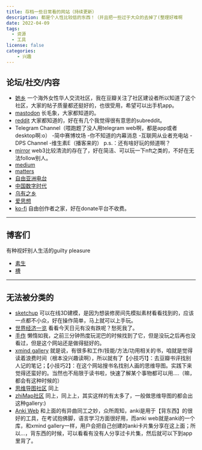 ```yaml
---
title: 存档一些日常看的网站（持续更新）
description: 都是个人性比较低的东西！（并且把一些过于大众的去掉了(整理好难啊
date: 2022-04-09
tags:
  - 资源
  - 工具
license: false
categories:
    - 兴趣
---
```


## 论坛/社交/内容
- [她乡](https://womenoverseas.com/)
	一个海外女性华人交流社区，我在豆瓣关注了社区建设者所以知道了这个社区，大家的帖子质量都还挺好的，也很受用，希望可以出手机app。
- [mastodon](https://mastodon.social/web/home)
	长毛象，大家都知道的。
- [reddit](https://www.reddit.com/)
	 大家都知道的，好在有几个我觉得很有意思的subreddit。
- Telegram Channel（喂跑题了没人用telegram web啊，都是app或者desktop啊:o）
	-简中赛博坟场
	-你不知道的内幕消息
	-互联网从业者充电站
	-DPS Channel
	-维生素E（播客来的）
	p.s.：还有啥好玩的频道啊？
- [mirror](https://mirror.xyz/)
	web3比较清流的存在了，好在简洁、可以玩一下nft之类的，不好在无法follow别人。
- [medium](https://medium.com/)
- [matters](https://matters.news/)
- [自由亚洲电台](https://www.rfa.org/mandarin)
- [中国数字时代](https://chinadigitaltimes.net/chinese/)
- [乌有之乡](http://m.wyzxwk.com/)
- [爱思想](https://www.aisixiang.com/)
- [ko-fi](https://ko-fi.com/Manage/)
	自由创作者之家，好在donate平台不收费。

---
## 博客们
有种视奸别人生活的guilty pleasure
- [素生](https://z.arlmy.me/)
- [槽](https://miyehn.me/blog/)

---
## 无法被分类的
- [sketchup](https://app.sketchup.com/app?hl=en)
	可以在线3D建模，是因为想装修房间先模拟素材看看找到的，应该一点都不小众，好在操作简单，马上就可以上手玩。
- [世界经济一览](https://zh.tradingeconomics.com/stocks)
	看看今天日元有没有跌呢？愁死我了。
- [手作](https://www.kiinii.com/)
	 懒惰如我，之前三分钟热度玩泥巴的时候找到了它，但是没玩之后再也没看过，但是这个网站还是做得挺好的。
- [xmind gallery](https://www.xmind.net/share/?category=zh)
	就是说，有很多和工作/技能/方法/功用相关的书，咱就是觉得读着浪费时间（根本没兴趣读啊），所以就有了【小技巧1】：去豆瓣书评找别人记的笔记；【小技巧2】：在这个网站搜书名找别人画的思维导图。实践下来觉得还蛮好的。当然也不局限于读书啦，快速了解某个事物都可以用....（嘛，都会有这种时候的）
- [思维导图社区](https://mm.edrawsoft.cn/community/show/1)
	同上
- [zhiMap社区](https://zhimap.com/gallery)
	同上，同上上，其实这样的有太多了，一般做思维导图的都会出这种gallery:)
- [Anki Web](https://ankiweb.net/about)
	和上面的有异曲同工之妙，众所周知，anki是用于【背东西】的很好的工具，在考试抱佛脚，语言学习方面很好用，而anki web就是anki的一个库，和xmind gallery一样，用户会把自己创建的anki卡片集分享在这上面；所以...，背东西的时候，可以看看有没有人分享过卡片集，然后就可以下到app里背了。
